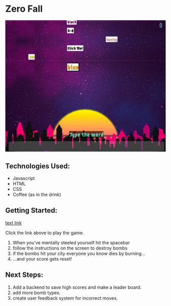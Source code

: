# Zero Fall

![alt text](zerofallscreen.png "Zero Fall")

## Technologies Used:
- Javascript
- HTML
- CSS
- Coffee (as in the drink)

## Getting Started: 

[text link](https://briabar.github.io/bomberwords/)

Click the link above to play the game.
1. When you've mentally steeled yourself hit the spacebar
2. follow the instructions on the screen to destroy bombs
3. if the bombs hit your city everyone you know dies by burning...
4. ...and your score gets reset!


## Next Steps: 
1. Add a backend to save high scores and make a leader board.
2. add more bomb types.
3. create user feedback system for incorrect moves.

